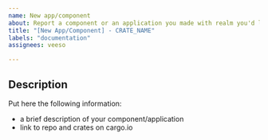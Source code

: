 ```yaml
---
name: New app/component
about: Report a component or an application you made with realm you'd like to see in the project readme
title: "[New App/Component] - CRATE_NAME"
labels: "documentation"
assignees: veeso

---
```


## Description

Put here the following information:

- a brief description of your component/application
- link to repo and crates on cargo.io
